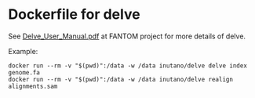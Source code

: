 # Dockerfile for delve

See [Delve_User_Manual.pdf](http://fantom.gsc.riken.jp/5/sstar/File:Delve_User_Manual.pdf) at FANTOM project for more details of delve.

Example:

```
docker run --rm -v "$(pwd)":/data -w /data inutano/delve delve index genome.fa
docker run --rm -v "$(pwd)":/data -w /data inutano/delve realign alignments.sam
```
